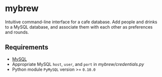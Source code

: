 # mybrew

Intuitive command-line interface for a cafe database. Add people and drinks to a
MySQL database, and associate them with each other as preferences and rounds.

## Requirements

- [MySQL](https://www.mysql.com/)
- Appropriate MySQL `host`, `user`, and `port` in *mybrew/credentials.py*
- Python module `PyMySQL` version >= `0.10.0`
